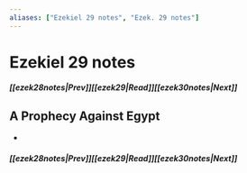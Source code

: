 ```yaml
---
aliases: ["Ezekiel 29 notes", "Ezek. 29 notes"]
---
```

# Ezekiel 29 notes
##### <span class=arrow-left></span>[[ezek28notes|Prev]]<span class=navigation-separator></span>[[ezek29|Read]]<span class=navigation-separator></span>[[ezek30notes|Next]]<span class=arrow-right></span>
## A Prophecy Against Egypt
- 
##### <span class=arrow-left></span>[[ezek28notes|Prev]]<span class=navigation-separator></span>[[ezek29|Read]]<span class=navigation-separator></span>[[ezek30notes|Next]]<span class=arrow-right></span>